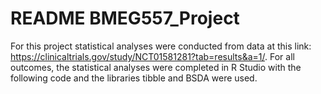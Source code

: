 # README BMEG557_Project

For this project statistical analyses were conducted from data at this link: <https://clinicaltrials.gov/study/NCT01581281?tab=results&a=1/>. For all outcomes, the statistical analyses were completed in R Studio with the following code and the libraries tibble and BSDA were used.
